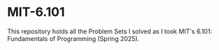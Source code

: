 # MIT-6.101
This repository holds all the Problem Sets I solved as I took MIT's 6.101: Fundamentals of Programming (Spring 2025).
